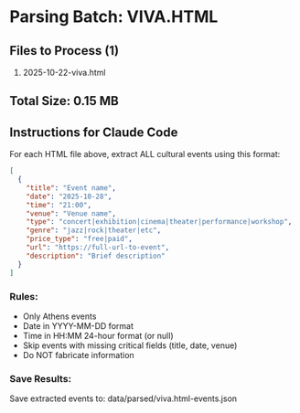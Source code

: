 # Parsing Batch: VIVA.HTML

## Files to Process (1)
1. 2025-10-22-viva.html

## Total Size: 0.15 MB

## Instructions for Claude Code

For each HTML file above, extract ALL cultural events using this format:

```json
[
  {
    "title": "Event name",
    "date": "2025-10-28",
    "time": "21:00",
    "venue": "Venue name",
    "type": "concert|exhibition|cinema|theater|performance|workshop",
    "genre": "jazz|rock|theater|etc",
    "price_type": "free|paid",
    "url": "https://full-url-to-event",
    "description": "Brief description"
  }
]
```

### Rules:
- Only Athens events
- Date in YYYY-MM-DD format
- Time in HH:MM 24-hour format (or null)
- Skip events with missing critical fields (title, date, venue)
- Do NOT fabricate information

### Save Results:
Save extracted events to: data/parsed/viva.html-events.json
